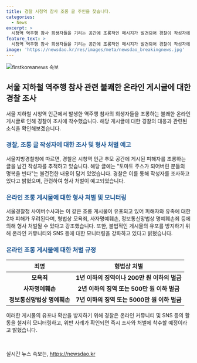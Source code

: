 ```yaml
---
title: 경찰 시청역 참사 조롱 글 주인을 찾습니다.
categories:
  - News
excerpt: >
  시청역 역주행 참사 희생자들을 기리는 공간에 조롱적인 메시지가 발견되어 경찰이 작성자에 대한 조사에 착수했다. 현재 온라인에서도 피해자들에 대한 조롱이 늘어나고 있어, 경찰은 형사 처벌 가능성을 언급하며 모니터링을 강화하고 있다. 경찰은 모욕죄, 사자명예훼손, 정보통신망법상 명예훼손죄에 의해 처벌될 수 있음을 강조하고, 무분별한 유포와 확산을 방지하기 위해 적극적인 조치를 취하고 있다. 불법적인 게시물을 유포하는 행위에 대해서도 입건 전 조사나 수사에 착수할 계획이라고 밝혔다.
feature_text: >
  시청역 역주행 참사 희생자들을 기리는 공간에 조롱적인 메시지가 발견되어 경찰이 작성자에 대한 조사에 착수했다. 현재 온라인에서도 피해자들에 대한 조롱이 늘어나고 있어, 경찰은 형사 처벌 가능성을 언급하며 모니터링을 강화하고 있다. 경찰은 모욕죄, 사자명예훼손, 정보통신망법상 명예훼손죄에 의해 처벌될 수 있음을 강조하고, 무분별한 유포와 확산을 방지하기 위해 적극적인 조치를 취하고 있다. 불법적인 게시물을 유포하는 행위에 대해서도 입건 전 조사나 수사에 착수할 계획이라고 밝혔다.
image: 'https://newsdao.kr/res/images/meta/newsdao_breakingnews.jpg'
---
```


<p><img src="https://newsdao.kr/res/images/meta/newsdao_breakingnews.jpg" alt="firstkoreanews 속보" /></p>

<h2 data-ke-size="size26">서울 지하철 역주행 참사 관련 불쾌한 온라인 게시글에 대한 경찰 조사</h2> 

<p data-ke-size="size16">서울 지하철 시청역 인근에서 발생한 역주행 참사의 희생자들을 조롱하는 불쾌한 온라인 게시글로 인해 경찰이 조사에 착수했습니다. 해당 게시글에 대한 경찰의 대응과 관련된 소식을 확인해보겠습니다.</p>

<h3><b><span style="color: #1a5490;">경찰, 조롱 글 작성자에 대한 조사 및 형사 처벌 예고</span></b></h3>

<p data-ke-size="size16">서울지방경찰청에 따르면, 경찰은 시청역 인근 추모 공간에 게시된 피해자를 조롱하는 글을 남긴 작성자를 추적하고 있습니다. 해당 글에는 "토마토 주스가 되어버린 분들의 명복을 빈다"는 불건전한 내용이 담겨 있었습니다. 경찰은 이를 통해 작성자를 조사하고 있다고 밝혔으며, 관련하여 형사 처벌이 예고되었습니다.</p>

<h3><b><span style="color: #1a5490;">온라인 조롱 게시물에 대한 형사 처벌 및 모니터링</span></b></h3>

<p data-ke-size="size16">서울경찰청 사이버수사과는 이 같은 조롱 게시물이 유포되고 있어 피해자와 유족에 대한 2차 피해가 우려된다며, 형법상 모욕죄, 사자명예훼손, 정보통신망법상 명예훼손죄 등에 의해 형사 처벌될 수 있다고 강조했습니다. 또한, 불법적인 게시물의 유포를 방지하기 위해 온라인 커뮤니티와 SNS 등에 대한 모니터링을 강화하고 있다고 밝혔습니다.</p>

<h3><b><span style="color: #1a5490;">온라인 조롱 게시물에 대한 처벌 규정</span></b></h3>

<table>
    <thead>
        <tr>
            <th>죄명</th>
            <th>형법상 처벌</th>
        </tr>
    </thead>
    <tbody>
        <tr>
            <td style="text-align: center; height: 17px;"><b>모욕죄</b></td>
            <td style="text-align: center; height: 17px;"><b>1년 이하의 징역이나 200만 원 이하의 벌금</b></td>
        </tr>
        <tr>
            <td style="text-align: center; height: 17px;"><b>사자명예훼손</b></td>
            <td style="text-align: center; height: 17px;"><b>2년 이하의 징역 또는 500만 원 이하 벌금</b></td>
        </tr>
        <tr>
            <td style="text-align: center; height: 17px;"><b>정보통신망법상 명예훼손</b></td>
            <td style="text-align: center; height: 17px;"><b>7년 이하의 징역 또는 5000만 원 이하 벌금</b></td>
        </tr>
    </tbody>
</table>

<p data-ke-size="size16">이러한 게시물의 유포나 확산을 방지하기 위해 경찰은 온라인 커뮤니티 및 SNS 등의 활동을 철저히 모니터링하고, 위반 사례가 확인되면 즉시 조사와 처벌에 착수할 예정이라고 밝혔습니다.</p>

<p data-ke-size="size16">&nbsp;</p>
실시간 뉴스 속보는, <a href="https://newsdao.kr" rel="dofollow">https://newsdao.kr</a>


